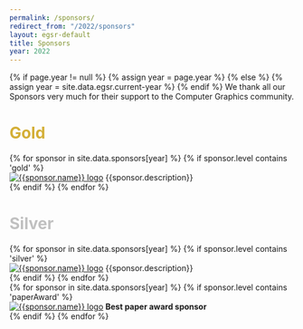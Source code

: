 ```yaml
---
permalink: /sponsors/
redirect_from: "/2022/sponsors"
layout: egsr-default
title: Sponsors
year: 2022
---
```

{% if page.year != null %}
    {% assign year = page.year %}
{% else %}
    {% assign year = site.data.egsr.current-year %}
{% endif %}
We thank all our Sponsors very much for their support to the Computer Graphics community.
<h1 style="color:#D4AF37">Gold</h1>
<div class="row-xs-12 sponsors" >
	{% for sponsor in site.data.sponsors[year] %}
		{% if sponsor.level contains 'gold' %}
			<div class="individualSponsor">
				<a href="{{sponsor.url}}" target="_blank"><img src="{{site.url}}/{{sponsor.image2}}" class="sponsorImagePageGold img-responsive-50" alt="{{sponsor.name}} logo" title="{{sponsor.name}}"></a>
				<span>{{sponsor.description}}</span>
			</div>
		{% endif %}
	{% endfor %}
</div>
<div class="row-xs-12 row-sm-6 line"></div>

<h1 style="color:#C0C0C0">Silver</h1>
<div class="row-xs-12 sponsors" >
	{% for sponsor in site.data.sponsors[year] %}
		{% if sponsor.level contains 'silver' %}
			<div class="individualSponsor">
				<a href="{{sponsor.url}}" target="_blank"><img src="{{site.url}}/{{sponsor.image2}}" class="sponsorImagePageSilver img-responsive-50" alt="{{sponsor.name}} logo" title="{{sponsor.name}}"></a>
				<span>{{sponsor.description}}</span>
			</div>
		{% endif %}
	{% endfor %}
</div>
<div class="row-xs-12 row-sm-6 line"></div>

<div class="row-xs-12 sponsors" >
	{% for sponsor in site.data.sponsors[year] %}
		{% if sponsor.level contains 'paperAward' %}
			<div class="individualSponsor">
				<a href="{{sponsor.url}}" target="_blank"><img src="{{site.url}}/{{sponsor.image}}" class="sponsorImagePageBestPaper img-responsive-50" alt="{{sponsor.name}} logo" title="{{sponsor.name}}"></a>
				<span><b>Best paper award sponsor</b></span> 
				<!--<span>{{sponsor.description}}</span>-->
			</div>
		{% endif %}
	{% endfor %}
</div>
<!--<div class="row-xs-12 row-sm-6 line"></div>

<h1 style="color:#cd7f32">Bronze</h1>
<div class="row-xs-12 sponsors" >
	{% for sponsor in site.data.sponsors[year] %}
		{% if sponsor.level contains 'bronze' %}
			<div class="individualSponsor">
				<a href="{{sponsor.url}}" target="_blank"><img src="{{site.url}}/{{sponsor.image2}}" class="sponsorImagePageBronze img-responsive-50" alt="{{sponsor.name}} logo" title="{{sponsor.name}}"></a>
				<span>{{sponsor.description}}</span>
			</div>
		{% endif %}
	{% endfor %}
</div>-->
